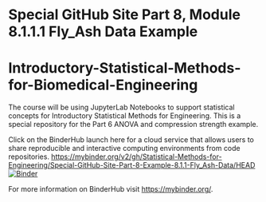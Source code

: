 # Special GitHub Site Part 8, Module 8.1.1.1 Fly_Ash Data Example 
# Introductory-Statistical-Methods-for-Biomedical-Engineering

The course will be using JupyterLab Notebooks to support statistical concepts for Introductory Statistical Methods for Engineering. This is a special repository for the Part 6 ANOVA and compression strength example.    

Click on the BinderHub launch here for a cloud service that allows users to share reproducible and interactive computing environments from code repositories. 
https://mybinder.org/v2/gh/Statistical-Methods-for-Engineering/Special-GitHub-Site-Part-8-Example-8.1.1-Fly_Ash-Data/HEAD
[![Binder](https://mybinder.org/badge_logo.svg)](https://mybinder.org/v2/gh/Statistical-Methods-for-Engineering/Special-GitHub-Site-Part-8-Example-8.1.1-Fly_Ash-Data/HEAD)

For more information on BinderHub visit https://mybinder.org/.
